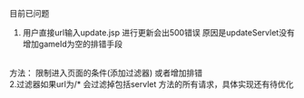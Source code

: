 目前已问题

1. 用户直接url输入update.jsp 进行更新会出500错误 原因是updateServlet没有增加gameId为空的排错手段
<br>
方法： 限制进入页面的条件(添加过滤器)
或者增加排错
<br>
2.过滤器如果url为/* 会过滤掉包括servlet 方法的所有请求，具体实现还有待优化
  